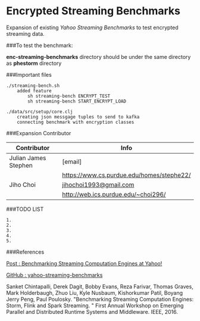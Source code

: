 # Encrypted Streaming Benchmarks
<!--
# enc-streaming-benchmarks
-->

<!--
Atom
	1. cmd + shift + p
	2. Markdown Preview
-->

Expansion of existing *Yahoo Streaming Benchmarks* to test encrypted streaming data.



###To test the benchmark:

**enc-streaming-benchmarks** directory should be under the same directory as **phestorm** directory


###Important files

	./streaming-bench.sh
		added feature
			sh streaming-bench ENCRYPT_TEST
			sh streaming-bench START_ENCRYPT_LOAD		

	./data/src/setup/core.clj
		creating json messgage tuples to send to kafka
		connecting benchmark with encryption classes



###Expansion Contributor

Contributor          | Info
-------------------- | -------------
Julian James Stephen | [email]
										 | https://www.cs.purdue.edu/homes/stephe22/
Jiho Choi            | jihochoi1993@gmail.com
					 					 | http://web.ics.purdue.edu/~choi296/

<!--
	Julian James Stephen
		Email	:
		Web 	: 	https://www.cs.purdue.edu/homes/stephe22/

	Jiho Choi
		Email	:	jihochoi1993@gmail.com
		Web		:	http://web.ics.purdue.edu/~choi296/
-->



###TODO LIST

	1.
	2.
	3.
	4.
	5.





###References

[Post : Benchmarking Streaming Computation Engines at Yahoo!](https://yahooeng.tumblr.com/post/135321837876/benchmarking-streaming-computation-engines-at)

[GitHub : yahoo-streaming-benchmarks](https://github.com/yahoo/streaming-benchmarks)

Sanket Chintapalli, Derek Dagit, Bobby Evans, Reza Farivar, Thomas Graves, Mark Holderbaugh, Zhuo Liu, Kyle Nusbaum, Kishorkumar Patil, Boyang Jerry Peng, Paul Poulosky. "Benchmarking Streaming Computation Engines: Storm, Flink and Spark Streaming. " First Annual Workshop on Emerging Parallel and Distributed Runtime Systems and Middleware. IEEE, 2016.

